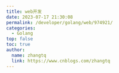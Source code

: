 ```yaml
---
title: web开发
date: 2023-07-17 21:30:08
permalink: /developer/golang/web/974921/
categories: 
  - Golang
top: false
toc: true
author: 
  name: zhangtq
  link: https://www.cnblogs.com/zhangtq
---
```


